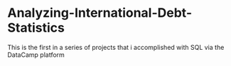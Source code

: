 # Analyzing-International-Debt-Statistics
This is the first in a series of projects that i accomplished with SQL via the DataCamp platform
